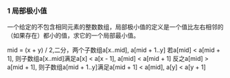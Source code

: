 

### 1 局部极小值
一个给定的不包含相同元素的整数数组，局部极小值的定义是一个值比左右相邻的（如果存在）都小的值，求它的一个局部最小值。

mid = (x + y) / 2,二分，两个子数组a[x..mid], a[mid + 1..y]
	若a[mid] < a[mid + 1], 则子数组a[x..mid]满足a[x] < a[x - 1], a[mid] < a[mid + 1]
	反之a[mid] > a[mid + 1], 则子数组a[mid + 1..y]满足a[mid + 1] < a[mid], a[y] < a[y + 1]
